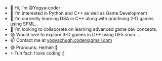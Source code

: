 - 👋 Hi, I’m @Yogya-coder
- 👀 I’m interested in Python and C++ as well as Game Development
- 🌱 I’m currently learning DSA in C++ along with practising 2-D games using SFML.
- 💞️ I’m looking to collaborate on learning advanced game dev concepts.
- 😎 Would love to explore 3-D games in C++ using UE5 soon....
- 📫 Contact me at yogyachugh.coder@gmail.com
- 😄 Pronouns: He/him 🧔
- ⚡ Fun fact: I love coding :)
